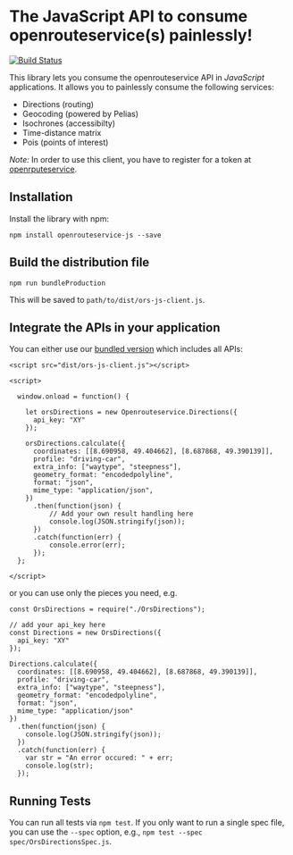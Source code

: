 # The JavaScript API to consume openrouteservice(s) painlessly!

[![Build Status](https://travis-ci.org/GIScience/openrouteservice-js.svg?branch=master)](https://travis-ci.org/GIScience/openrouteservice-js)

This library lets you consume the openrouteservice API in *JavaScript* applications. It allows you to painlessly consume the following services:

- Directions (routing)
- Geocoding (powered by Pelias)
- Isochrones (accessibilty)
- Time-distance matrix
- Pois (points of interest)

*Note:* In order to use this client, you have to register for a token at [openrputeservice](https://openrouteservice.org).


## Installation

Install the library with npm:

```npm install openrouteservice-js --save```


## Build the distribution file

```npm run bundleProduction```

This will be saved to `path/to/dist/ors-js-client.js`.

## Integrate the APIs in your application

You can either use our [bundled version](./dist/ors-js-client.js) which includes all APIs:

```
<script src="dist/ors-js-client.js"></script>

<script>

  window.onload = function() {

    let orsDirections = new Openrouteservice.Directions({
      api_key: "XY"
    });

    orsDirections.calculate({
      coordinates: [[8.690958, 49.404662], [8.687868, 49.390139]],
      profile: "driving-car",
      extra_info: ["waytype", "steepness"],
      geometry_format: "encodedpolyline",
      format: "json",
      mime_type: "application/json",
    })
      .then(function(json) {
          // Add your own result handling here
          console.log(JSON.stringify(json));
      })
      .catch(function(err) {
          console.error(err);
      });
  };

</script>
```

or you can use only the pieces you need, e.g.

```
const OrsDirections = require("./OrsDirections");

// add your api_key here
const Directions = new OrsDirections({
  api_key: "XY"
});

Directions.calculate({
  coordinates: [[8.690958, 49.404662], [8.687868, 49.390139]],
  profile: "driving-car",
  extra_info: ["waytype", "steepness"],
  geometry_format: "encodedpolyline",
  format: "json",
  mime_type: "application/json"
})
  .then(function(json) {
    console.log(JSON.stringify(json));
  })
  .catch(function(err) {
    var str = "An error occured: " + err;
    console.log(str);
  });

```


## Running Tests

You can run all tests via `npm test`. If you only want to run a single spec file, you can use the `--spec` option, e.g., `npm test --spec spec/OrsDirectionsSpec.js`.